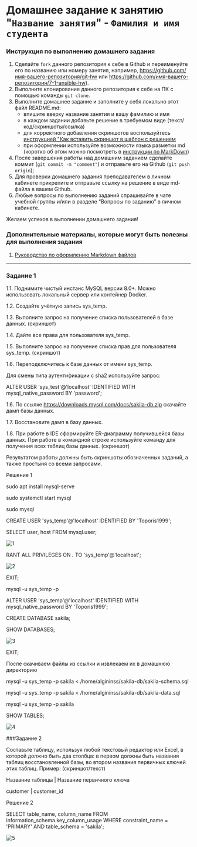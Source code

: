 # Домашнее задание к занятию "`Название занятия`" - `Фамилия и имя студента`


### Инструкция по выполнению домашнего задания

   1. Сделайте `fork` данного репозитория к себе в Github и переименуйте его по названию или номеру занятия, например, https://github.com/имя-вашего-репозитория/git-hw или  https://github.com/имя-вашего-репозитория/7-1-ansible-hw).
   2. Выполните клонирование данного репозитория к себе на ПК с помощью команды `git clone`.
   3. Выполните домашнее задание и заполните у себя локально этот файл README.md:
      - впишите вверху название занятия и вашу фамилию и имя
      - в каждом задании добавьте решение в требуемом виде (текст/код/скриншоты/ссылка)
      - для корректного добавления скриншотов воспользуйтесь [инструкцией "Как вставить скриншот в шаблон с решением](https://github.com/netology-code/sys-pattern-homework/blob/main/screen-instruction.md)
      - при оформлении используйте возможности языка разметки md (коротко об этом можно посмотреть в [инструкции  по MarkDown](https://github.com/netology-code/sys-pattern-homework/blob/main/md-instruction.md))
   4. После завершения работы над домашним заданием сделайте коммит (`git commit -m "comment"`) и отправьте его на Github (`git push origin`);
   5. Для проверки домашнего задания преподавателем в личном кабинете прикрепите и отправьте ссылку на решение в виде md-файла в вашем Github.
   6. Любые вопросы по выполнению заданий спрашивайте в чате учебной группы и/или в разделе “Вопросы по заданию” в личном кабинете.
   
Желаем успехов в выполнении домашнего задания!
   
### Дополнительные материалы, которые могут быть полезны для выполнения задания

1. [Руководство по оформлению Markdown файлов](https://gist.github.com/Jekins/2bf2d0638163f1294637#Code)

---

### Задание 1

1.1. Поднимите чистый инстанс MySQL версии 8.0+. Можно использовать локальный сервер или контейнер Docker.

1.2. Создайте учётную запись sys_temp.

1.3. Выполните запрос на получение списка пользователей в базе данных. (скриншот)

1.4. Дайте все права для пользователя sys_temp.

1.5. Выполните запрос на получение списка прав для пользователя sys_temp. (скриншот)

1.6. Переподключитесь к базе данных от имени sys_temp.

Для смены типа аутентификации с sha2 используйте запрос:

ALTER USER 'sys_test'@'localhost' IDENTIFIED WITH mysql_native_password BY 'password';


1.6. По ссылке https://downloads.mysql.com/docs/sakila-db.zip скачайте дамп базы данных.

1.7. Восстановите дамп в базу данных.

1.8. При работе в IDE сформируйте ER-диаграмму получившейся базы данных. При работе в командной строке используйте команду для получения всех таблиц базы данных. (скриншот)


Результатом работы должны быть скриншоты обозначенных заданий, а также простыня со всеми запросами.



Решение 1

sudo apt install mysql-serve

sudo systemctl start mysql

sudo mysql

CREATE USER 'sys_temp'@'localhost' IDENTIFIED BY 'Toporis1999';

SELECT user, host FROM mysql.user;

![1](https://github.com/StasAlginin/gitlab-hw/blob/main/img/rabotasdannimi1.jpeg)

RANT ALL PRIVILEGES ON *.* TO 'sys_temp'@'localhost';

![2](https://github.com/StasAlginin/gitlab-hw/blob/main/img/rabotasdannimi2.jpeg)

EXIT;

mysql -u sys_temp -p

ALTER USER 'sys_temp'@'localhost' IDENTIFIED WITH mysql_native_password BY 'Toporis1999';

CREATE DATABASE sakila;

SHOW DATABASES;

![3](https://github.com/StasAlginin/gitlab-hw/blob/main/img/rabotasdannimi3.jpeg)

EXIT;

После скачиваем файлы из ссылки и извлекаем их в домашнюю директорию 

mysql -u sys_temp -p sakila < /home/algininss/sakila-db/sakila-schema.sql

mysql -u sys_temp -p sakila < /home/algininss/sakila-db/sakila-data.sql

mysql -u sys_temp -p sakila

SHOW TABLES;

![4](https://github.com/StasAlginin/gitlab-hw/blob/main/img/rabotasdannimi4.jpeg)


###Задание 2

Составьте таблицу, используя любой текстовый редактор или Excel, в которой должно быть два столбца: в первом должны быть названия таблиц восстановленной базы, во втором названия первичных ключей этих таблиц. Пример: (скриншот/текст)

Название таблицы | Название первичного ключа

   customer      | 	customer_id


Решение 2

SELECT table_name, column_name FROM information_schema.key_column_usage WHERE constraint_name = 'PRIMARY' AND table_schema = 'sakila';

![5](https://github.com/StasAlginin/gitlab-hw/blob/main/img/rabotasdannimi5.jpeg)
